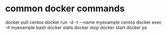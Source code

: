 # common docker commands

docker pull centos
docker run -d -t --name myexample centos
docker exec -it myexample bash
docker stats 
docker stop
docker start
docker ps

